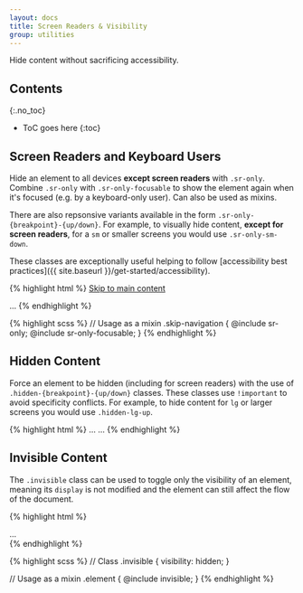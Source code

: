 ```yaml
---
layout: docs
title: Screen Readers & Visibility
group: utilities
---
```


Hide content without sacrificing accessibility.

## Contents
{:.no_toc}

* ToC goes here
{:toc}

## Screen Readers and Keyboard Users

Hide an element to all devices **except screen readers** with `.sr-only`. Combine `.sr-only` with `.sr-only-focusable` to show the element again when it's focused (e.g. by a keyboard-only user). Can also be used as mixins.

There are also repsonsive variants available in the form `.sr-only-{breakpoint}-{up/down}`.  For example, to visually hide content, **except for screen readers**, for a `sm` or smaller screens you would use `.sr-only-sm-down`.

These classes are exceptionally useful helping to follow [accessibility best practices]({{ site.baseurl }}/get-started/accessibility).

{% highlight html %}
<a class="sr-only sr-only-focusable" href="#content">Skip to main content</a>

<span class="sr-only-sm-down">...</span>
{% endhighlight %}

{% highlight scss %}
// Usage as a mixin
.skip-navigation {
  @include sr-only;
  @include sr-only-focusable;
}
{% endhighlight %}

## Hidden Content

Force an element to be hidden (including for screen readers) with the use of `.hidden-{breakpoint}-{up/down}` classes. These classes use `!important` to avoid specificity conflicts. For example, to hide content for `lg` or larger screens you would use `.hidden-lg-up`.

{% highlight html %}
<span class="hidden-lg-up">...</span>
<span class="hidden-sm-down">...</span>
{% endhighlight %}

## Invisible Content

The `.invisible` class can be used to toggle only the visibility of an element, meaning its `display` is not modified and the element can still affect the flow of the document.

{% highlight html %}
<div class="invisible">...</div>
{% endhighlight %}

{% highlight scss %}
// Class
.invisible {
  visibility: hidden;
}

// Usage as a mixin
.element {
  @include invisible;
}
{% endhighlight %}